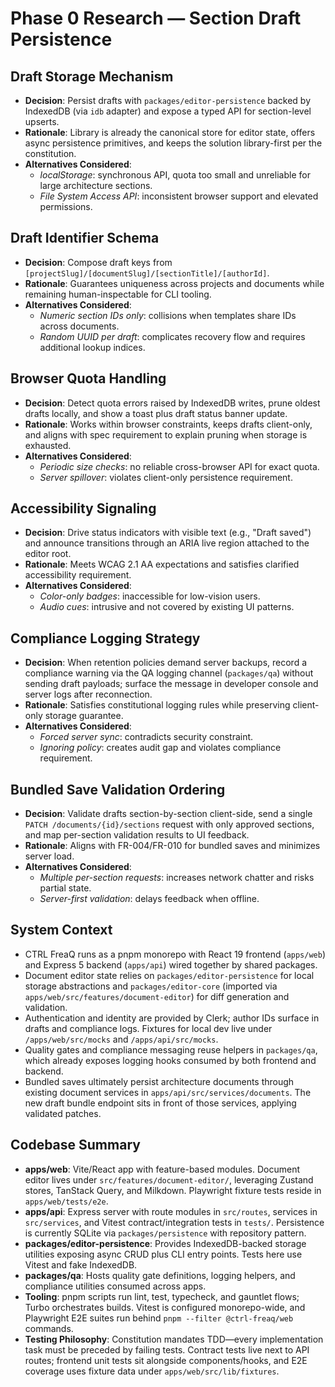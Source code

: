 # Phase 0 Research — Section Draft Persistence

## Draft Storage Mechanism

- **Decision**: Persist drafts with `packages/editor-persistence` backed by
  IndexedDB (via `idb` adapter) and expose a typed API for section-level
  upserts.
- **Rationale**: Library is already the canonical store for editor state, offers
  async persistence primitives, and keeps the solution library-first per the
  constitution.
- **Alternatives Considered**:
  - _localStorage_: synchronous API, quota too small and unreliable for large
    architecture sections.
  - _File System Access API_: inconsistent browser support and elevated
    permissions.

## Draft Identifier Schema

- **Decision**: Compose draft keys from
  `[projectSlug]/[documentSlug]/[sectionTitle]/[authorId]`.
- **Rationale**: Guarantees uniqueness across projects and documents while
  remaining human-inspectable for CLI tooling.
- **Alternatives Considered**:
  - _Numeric section IDs only_: collisions when templates share IDs across
    documents.
  - _Random UUID per draft_: complicates recovery flow and requires additional
    lookup indices.

## Browser Quota Handling

- **Decision**: Detect quota errors raised by IndexedDB writes, prune oldest
  drafts locally, and show a toast plus draft status banner update.
- **Rationale**: Works within browser constraints, keeps drafts client-only, and
  aligns with spec requirement to explain pruning when storage is exhausted.
- **Alternatives Considered**:
  - _Periodic size checks_: no reliable cross-browser API for exact quota.
  - _Server spillover_: violates client-only persistence requirement.

## Accessibility Signaling

- **Decision**: Drive status indicators with visible text (e.g., "Draft saved")
  and announce transitions through an ARIA live region attached to the editor
  root.
- **Rationale**: Meets WCAG 2.1 AA expectations and satisfies clarified
  accessibility requirement.
- **Alternatives Considered**:
  - _Color-only badges_: inaccessible for low-vision users.
  - _Audio cues_: intrusive and not covered by existing UI patterns.

## Compliance Logging Strategy

- **Decision**: When retention policies demand server backups, record a
  compliance warning via the QA logging channel (`packages/qa`) without sending
  draft payloads; surface the message in developer console and server logs after
  reconnection.
- **Rationale**: Satisfies constitutional logging rules while preserving
  client-only storage guarantee.
- **Alternatives Considered**:
  - _Forced server sync_: contradicts security constraint.
  - _Ignoring policy_: creates audit gap and violates compliance requirement.

## Bundled Save Validation Ordering

- **Decision**: Validate drafts section-by-section client-side, send a single
  `PATCH /documents/{id}/sections` request with only approved sections, and map
  per-section validation results to UI feedback.
- **Rationale**: Aligns with FR-004/FR-010 for bundled saves and minimizes
  server load.
- **Alternatives Considered**:
  - _Multiple per-section requests_: increases network chatter and risks partial
    state.
  - _Server-first validation_: delays feedback when offline.

## System Context

- CTRL FreaQ runs as a pnpm monorepo with React 19 frontend (`apps/web`) and
  Express 5 backend (`apps/api`) wired together by shared packages.
- Document editor state relies on `packages/editor-persistence` for local
  storage abstractions and `packages/editor-core` (imported via
  `apps/web/src/features/document-editor`) for diff generation and validation.
- Authentication and identity are provided by Clerk; author IDs surface in
  drafts and compliance logs. Fixtures for local dev live under
  `/apps/web/src/mocks` and `/apps/api/src/mocks`.
- Quality gates and compliance messaging reuse helpers in `packages/qa`, which
  already exposes logging hooks consumed by both frontend and backend.
- Bundled saves ultimately persist architecture documents through existing
  document services in `apps/api/src/services/documents`. The new draft bundle
  endpoint sits in front of those services, applying validated patches.

## Codebase Summary

- **apps/web**: Vite/React app with feature-based modules. Document editor lives
  under `src/features/document-editor/`, leveraging Zustand stores, TanStack
  Query, and Milkdown. Playwright fixture tests reside in `apps/web/tests/e2e`.
- **apps/api**: Express server with route modules in `src/routes`, services in
  `src/services`, and Vitest contract/integration tests in `tests/`. Persistence
  is currently SQLite via `packages/persistence` with repository pattern.
- **packages/editor-persistence**: Provides IndexedDB-backed storage utilities
  exposing async CRUD plus CLI entry points. Tests here use Vitest and fake
  IndexedDB.
- **packages/qa**: Hosts quality gate definitions, logging helpers, and
  compliance utilities consumed across apps.
- **Tooling**: pnpm scripts run lint, test, typecheck, and gauntlet flows; Turbo
  orchestrates builds. Vitest is configured monorepo-wide, and Playwright E2E
  suites run behind `pnpm --filter @ctrl-freaq/web` commands.
- **Testing Philosophy**: Constitution mandates TDD—every implementation task
  must be preceded by failing tests. Contract tests live next to API routes;
  frontend unit tests sit alongside components/hooks, and E2E coverage uses
  fixture data under `apps/web/src/lib/fixtures`.
